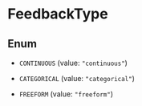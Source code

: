 

# FeedbackType

## Enum


* `CONTINUOUS` (value: `"continuous"`)

* `CATEGORICAL` (value: `"categorical"`)

* `FREEFORM` (value: `"freeform"`)



